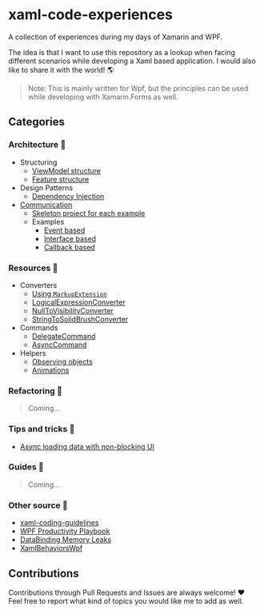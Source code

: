 # xaml-code-experiences
A collection of experiences during my days of Xamarin and WPF.

The idea is that I want to use this repository as a lookup when facing different scenarios while developing a Xaml based application. I would also like to share it with the world! :earth_americas:

> Note: This is mainly written for Wpf, but the principles can be used while developing with Xamarin.Forms as well.

## Categories

### Architecture :office:
* Structuring
    * [ViewModel structure](xaml.experiences/architecture/structuring/viewmodelbased)
    * [Feature structure](xaml.experiences/architecture/structuring/featurebased)
* Design Patterns
    * [Dependency Injection](xaml.experiences/architecture/designpatterns/dependencyinjection)
* [Communication](xaml.experiences/architecture/communication)
  * [Skeleton project for each example](xaml.experiences/architecture/communication/applicationskeleton)
  * Examples
    * [Event based](xaml.experiences/architecture/communication/eventbased)
    * [Interface based](xaml.experiences/architecture/communication/interfacebased)
    * [Callback based](xaml.experiences/architecture/communication/callbackbased)

### Resources :hammer:
* Converters
    * [Using `MarkupExtension`](xaml.experiences/resources/converters/markupextension)
    * [LogicalExpressionConverter](xaml.experiences/resources/converters/logicalexpressionconverter)
    * [NullToVisibilityConverter](xaml.experiences/resources/converters/nulltovisconverter)
    * [StringToSolidBrushConverter](xaml.experiences/resources/converters/stringsolidbrushconverter)
* Commands
    * [DelegateCommand](xaml.experiences/resources/commands/delegatecommand)
    * [AsyncCommand](xaml.experiences/resources/commands/asynccommand)
* Helpers
    * [Observing objects](xaml.experiences/resources/helpers/observingobjects)
    * [Animations](xaml.experiences/resources/helpers/animations)

### Refactoring :wrench:
> Coming...

### Tips and tricks :star2:
* [Async loading data with non-blocking UI](xaml.experiences/tipsandtricks/nonblockingui)

### Guides :page_with_curl:
> Coming...

### Other source :couple:
* [xaml-coding-guidelines](https://github.com/cmaneu/xaml-coding-guidelines) 
* [WPF Productivity Playbook](https://www.pluralsight.com/courses/wpf-productivity-playbook) 
* [DataBinding Memory Leaks](https://onewindowsdev.com/2016/09/22/a-memory-leak-may-occur-when-you-use-data-binding-in-windows-presentation-foundation/) 
* [XamlBehaviorsWpf](https://github.com/microsoft/XamlBehaviorsWpf) 

## Contributions

Contributions through Pull Requests and Issues are always welcome! ❤️ Feel free to report what kind of topics you would like me to add as well. 
